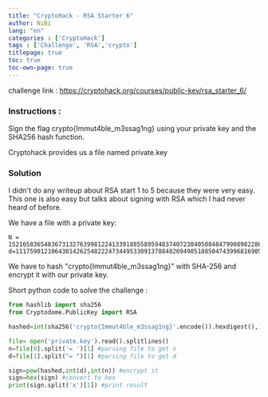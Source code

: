 ```yaml
---
title: "CryptoHack - RSA Starter 6"
author: NiBi
lang: "en"
categories : ['CryptoHack']
tags : ['Challenge', 'RSA','crypto']
titlepage: true
toc: true
toc-own-page: true
---
```


challenge link : https://cryptohack.org/courses/public-key/rsa_starter_6/


### Instructions :

Sign the flag crypto{Immut4ble_m3ssag1ng} using your private key and the SHA256 hash function.

Cryptohack provides us a file named private.key


### Solution

I didn't do any writeup about RSA start 1 to 5 because they were very easy. This one is also easy but talks about signing with RSA which I had never heard of before.


We have a file with a private key: 

```text
N = 15216583654836731327639981224133918855895948374072384050848479908982286890723874753306371990452491305564061051059885803
d=11175901210643014262548222473449533091378848269490518850474399681690547281641491667690491585550160457893350536334242689
```

We have to hash "crypto{Immut4ble_m3ssag1ng}" with SHA-256 and encrypt it with our private key.


Short python code to solve the challenge : 
```python
from hashlib import sha256
from Cryptodome.PublicKey import RSA

hashed=int(sha256('crypto{Immut4ble_m3ssag1ng}'.encode()).hexdigest(),16) #Hashing the text and convert in base16 to encrypt it

file= open('private.key').read().splitlines() 
n=file[0].split('= ')[1] #parsing file to get n
d=file[1].split("= ")[1] #parsing file to get d

sign=pow(hashed,int(d),int(n)) #encrypt it
sign=hex(sign) #convert to hex
print(sign.split('x')[1]) #print result


```